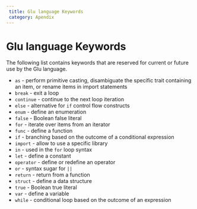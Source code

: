 ```yaml
---
 title: Glu language Keywords
 category: Apendix
---
```


# Glu language Keywords
The following list contains keywords that are reserved for current or future use by the Glu language.
- `as` - perform primitive casting, disambiguate the specific trait containing an item, or rename items in import statements
- `break` - exit a loop
- `continue` - continue to the next loop iteration
- `else` - alternative for `if` control flow constructs
- `enum` - define an enumeration
- `false` - Boolean false literal
- `for` - iterate over items from an iterator
- `func` - define a function
- `if` - branching based on the outcome of a conditional expression
- `import` - allow to use a specific library
- `in` - used in the `for` loop syntax
- `let` - define a constant
- `operator` - define or redefine an operator
- `or` - syntax sugar for `||`
- `return` - return from a function
- `struct` - define a data structure
- `true` - Boolean true literal
- `var` - define a variable
- `while` - conditional loop based on the outcome of an expression
